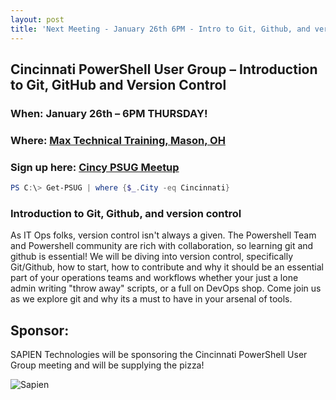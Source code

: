 ```yaml
---
layout: post
title: 'Next Meeting - January 26th 6PM - Intro to Git, Github, and version control'
---
```


## Cincinnati PowerShell User Group – Introduction to Git, GitHub and Version Control

### When: January 26th – 6PM THURSDAY!

### Where: [Max Technical Training, Mason, OH](https://goo.gl/maps/ijBGbvJQR3B2)

### Sign up here: [Cincy PSUG Meetup](http://www.meetup.com/TechLife-Cincinnati/events/236025105/)

```powershell
PS C:\> Get-PSUG | where {$_.City -eq Cincinnati}
```

### **Introduction to Git, Github, and version control**

As IT Ops folks, version control isn't always a given.  The Powershell Team and Powershell community are rich with collaboration, so learning git and github is essential!  We will be diving into version control, specifically Git/Github, how to start, how to contribute and why it should be an essential part of your operations teams and workflows whether your just a lone admin writing "throw away" scripts, or a full on DevOps shop.  Come join us as we explore git and why its a must to have in your arsenal of tools.

## Sponsor:

SAPIEN Technologies will be sponsoring the Cincinnati PowerShell User Group meeting and will be supplying the pizza!

![Sapien](http://cincypowershell.org/img/sapien.jpeg)
